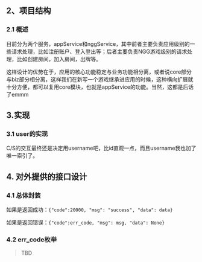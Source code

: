 ## 2、项目结构

### 2.1 概述

目前分为两个服务，appService和nggService，其中前者主要负责应用级别的一些请求处理，比如注册账户、登入登出等；后者主要负责NGG游戏级别的请求处理，比如创建房间，加入房间，出牌等。

这样设计的优势在于，应用的核心功能稳定与业务功能相分离，或者说core部分与biz部分相分离，这样我们在新写一个游戏继承进应用的时候，这种横向扩展就十分方便，都可以复用core模块，也就是appService的功能。当然，这都是后话了emmm


## 3.实现

### 3.1 user的实现

C/S的交互最终还是决定用username吧，比id直观一点，而且username我也加了唯一索引了。


## 4. 对外提供的接口设计

### 4.1 总体封装

如果是返回成功：`{"code":20000, "msg": "success", "data": data}`

如果是返回错误：`{"code":err_code, "msg": msg, "data": None}`

### 4.2 err_code枚举

> TBD

